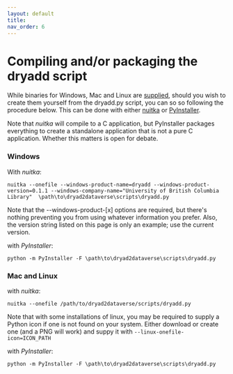 ```yaml
---
layout: default
title:  
nav_order: 6
---
```


# Compiling and/or packaging the dryadd script 

While binaries for Windows, Mac and Linux are [supplied](https://github.com/ubc-library-rc/dryad2dataverse/releases), should you wish to create them yourself from the dryadd.py script, you can so so following the procedure below. This can be done with either [nuitka](https://nuitka.net/) or [PyInstaller](https://pyinstaller.readthedocs.io/en/stable/).

Note that *nuitka* will compile to a C application, but PyInstaller packages everything to create a standalone application that is not a pure C application. Whether this matters is open for debate. 

### Windows

With *nuitka*:

```
nuitka --onefile --windows-product-name=dryadd --windows-product-version=0.1.1 --windows-company-name="University of British Columbia Library"  \path\to\dryad2dataverse\scripts\dryadd.py
```

Note that the --windows-product-[x] options are required, but there's nothing preventing you from using whatever information you prefer. Also, the version string listed on this page is only an example; use the current version.

with *PyInstaller*:

```
python -m PyInstaller -F \path\to\dryad2dataverse\scripts\dryadd.py
```
### Mac and Linux

with *nuitka*:

```
nuitka --onefile /path/to/dryad2dataverse/scripts/dryadd.py
```

Note that with some installations of linux, you may be required to supply a Python icon if one is not found on your system. Either download or create one (and a PNG will work) and suppy it with `--linux-onefile-icon=ICON_PATH`

with *PyInstaller*:

```
python -m PyInstaller -F \path\to\dryad2dataverse\scripts\dryadd.py
```

